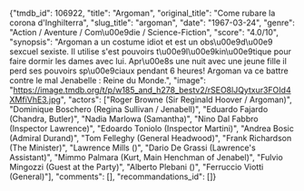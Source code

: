 {"tmdb_id": 106922, "title": "Argoman", "original_title": "Come rubare la corona d'Inghilterra", "slug_title": "argoman", "date": "1967-03-24", "genre": "Action / Aventure / Com\u00e9die / Science-Fiction", "score": "4.0/10", "synopsis": "Argoman a un costume idiot et est un obs\u00e9d\u00e9 sexcuel sexiste. Il  utilise s'est pouvoirs t\u00e9l\u00e9kin\u00e9tique pour faire dormir les dames avec lui. Apr\u00e8s une nuit avec une jeune fille il perd ses pouvoirs sp\u00e9ciaux pendant 6 heures! Argoman va ce battre contre le mal Jenabelle : Reine du Monde.", "image": "https://image.tmdb.org/t/p/w185_and_h278_bestv2/rSEO8lJQytxur3FOId4XMfiVhE3.jpg", "actors": ["Roger Browne (Sir Reginald Hoover / Argoman)", "Dominique Boschero (Regina Sullivan / Jenabell)", "Eduardo Fajardo (Chandra, Butler)", "Nadia Marlowa (Samantha)", "Nino Dal Fabbro (Inspector Lawrence)", "Edoardo Toniolo (Inspector Martini)", "Andrea Bosic (Admiral Durand)", "Tom Felleghy (General Headwood)", "Frank Richardson (The Minister)", "Lawrence Mills ()", "Dario De Grassi (Lawrence's Assistant)", "Mimmo Palmara (Kurt, Main Henchman of Jenabel)", "Fulvio Mingozzi (Guest at the Party)", "Alberto Plebani ()", "Ferruccio Viotti (General)"], "comments": [], "recommandations_id": []}